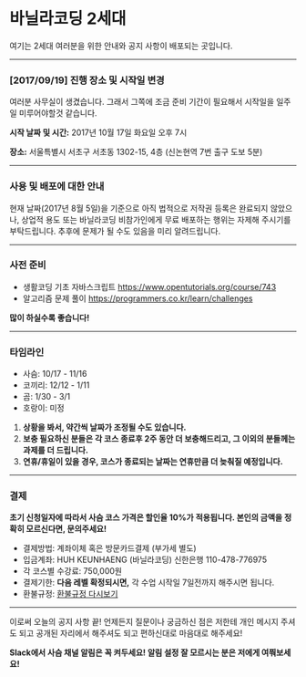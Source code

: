 # 바닐라코딩 2세대

여기는 2세대 여러분을 위한 안내와 공지 사항이 배포되는 곳입니다.

---

### [2017/09/19] 진행 장소 및 시작일 변경

여러분 사무실이 생겼습니다. 그래서 그쪽에 조금 준비 기간이 필요해서 시작일을 일주일 미루어야할것 같습니다.


**시작 날짜 및 시간:** 2017년 10월 17일 화요일 오후 7시

**장소:** 서울특별시 서초구 서초동 1302-15, 4층 (신논현역 7번 출구 도보 5분)

---

### 사용 및 배포에 대한 안내

현재 날짜(2017년 8월 5일)을 기준으로 아직 법적으로 저작권 등록은 완료되지 않았으나, 상업적 용도 또는 바닐라코딩 비참가인에게 무료 배포하는 행위는 자제해 주시기를 부탁드립니다. 추후에 문제가 될 수도 있음을 미리 알려드립니다.

---

### 사전 준비

- 생활코딩 기초 자바스크립트 https://www.opentutorials.org/course/743
- 알고리즘 문제 풀이 https://programmers.co.kr/learn/challenges

**많이 하실수록 좋습니다!**

---

### 타임라인

- 사슴: 10/17 - 11/16
- 코끼리: 12/12 - 1/11
- 곰: 1/30 - 3/1
- 호랑이: 미정

1. **상황을 봐서, 약간씩 날짜가 조정될 수도 있습니다.**
2. **보충 필요하신 분들은 각 코스 종료후 2주 동안 더 보충해드리고, 그 이외의 분들께는 과제를 더 드립니다.**
3. **연휴/휴일이 있을 경우, 코스가 종료되는 날짜는 연휴만큼 더 늦춰질 예정입니다.**

---

### 결제

**초기 신청일자에 따라서 사슴 코스 가격은 할인율 10%가 적용됩니다. 본인의 금액을 정확히 모르신다면, 문의주세요!**

- 결제방법: 계좌이체 혹은 방문카드결제 (부가세 별도)
- 입금계좌: HUH KEUNHAENG (바닐라코딩) 신한은행 110-478-776975
- 각 코스별 수강료: 750,000원
- 결제기한: **다음 레벨 확정되시면,** 각 수업 시작일 7일전까지 해주시면 됩니다.
- 환불규정: [환불규정 다시보기](https://goo.gl/forms/9OhkOcdnrH9fceiE2)

---

이로써 오늘의 공지 사항 끝! 언제든지 질문이나 궁금하신 점은 저한테 개인 메시지 주셔도 되고 공개된 자리에서 해주셔도 되고 편하신대로 마음대로 해주세요!

**Slack에서 사슴 채널 알림은 꼭 켜두세요! 알림 설정 잘 모르시는 분은 저에게 여쭤보세요!**
